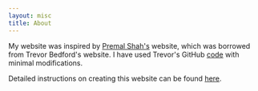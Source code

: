 ```yaml
---
layout: misc
title: About
---
```


My website was inspired by [Premal Shah's](https://theshahlab.org/) website, which was borrowed from Trevor Bedford's website. I have used Trevor's GitHub [code](https://github.com/blab/blotter) with minimal modifications.

Detailed instructions on creating this website can be found [here](https://bedford.io/misc/about/).